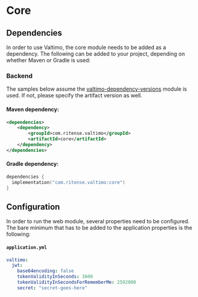 # Core

## Dependencies

In order to use Valtimo, the core module needs to be added as a dependency. The
following can be added to your project, depending on whether Maven or Gradle is used:

### Backend
The samples below assume the [valtimo-dependency-versions](valtimo-dependency-versions.md) module is used.
If not, please specify the artifact version as well.

#### Maven dependency:
```xml
<dependencies>
    <dependency>
        <groupId>com.ritense.valtimo</groupId>
        <artifactId>core</artifactId>
    </dependency>
</dependencies>
```

#### Gradle dependency:
```kotlin
dependencies {
  implementation("com.ritense.valtimo:core")
}
```

## Configuration

In order to run the web module, several properties need to be configured. The bare minimum that has to be added to the
application properties is the following:

#### **`application.yml`**
```yaml
valtimo:
  jwt:
    base64encoding: false 
    tokenValidityInSeconds: 3600
    tokenValidityInSecondsForRememberMe: 2592000
    secret: "secret-goes-here"
```

